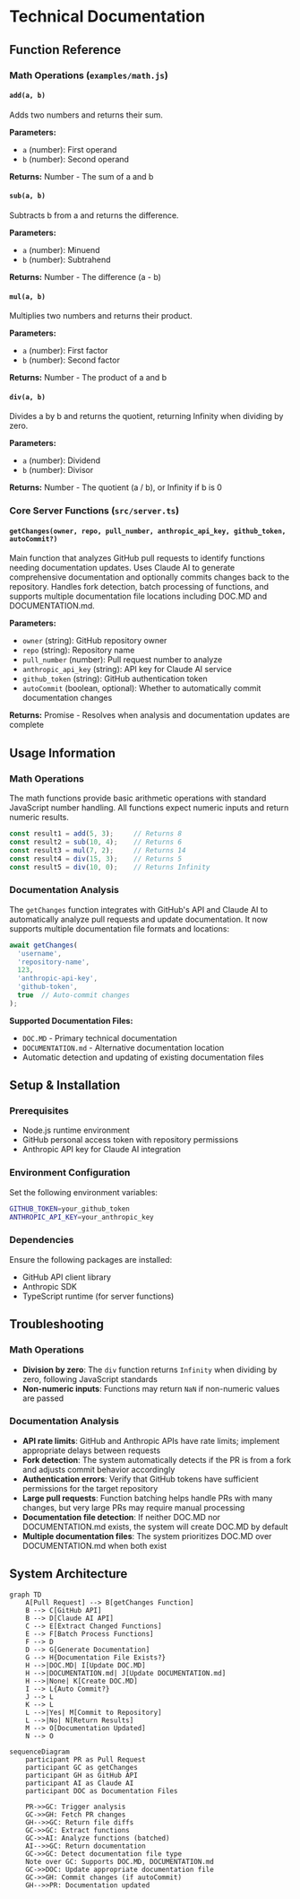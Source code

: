 # Technical Documentation

## Function Reference

### Math Operations (`examples/math.js`)

#### `add(a, b)`
Adds two numbers and returns their sum.

**Parameters:**
- `a` (number): First operand
- `b` (number): Second operand

**Returns:** Number - The sum of a and b

#### `sub(a, b)`
Subtracts b from a and returns the difference.

**Parameters:**
- `a` (number): Minuend
- `b` (number): Subtrahend

**Returns:** Number - The difference (a - b)

#### `mul(a, b)`
Multiplies two numbers and returns their product.

**Parameters:**
- `a` (number): First factor
- `b` (number): Second factor

**Returns:** Number - The product of a and b

#### `div(a, b)`
Divides a by b and returns the quotient, returning Infinity when dividing by zero.

**Parameters:**
- `a` (number): Dividend
- `b` (number): Divisor

**Returns:** Number - The quotient (a / b), or Infinity if b is 0

### Core Server Functions (`src/server.ts`)

#### `getChanges(owner, repo, pull_number, anthropic_api_key, github_token, autoCommit?)`
Main function that analyzes GitHub pull requests to identify functions needing documentation updates. Uses Claude AI to generate comprehensive documentation and optionally commits changes back to the repository. Handles fork detection, batch processing of functions, and supports multiple documentation file locations including DOC.MD and DOCUMENTATION.md.

**Parameters:**
- `owner` (string): GitHub repository owner
- `repo` (string): Repository name
- `pull_number` (number): Pull request number to analyze
- `anthropic_api_key` (string): API key for Claude AI service
- `github_token` (string): GitHub authentication token
- `autoCommit` (boolean, optional): Whether to automatically commit documentation changes

**Returns:** Promise - Resolves when analysis and documentation updates are complete

## Usage Information

### Math Operations
The math functions provide basic arithmetic operations with standard JavaScript number handling. All functions expect numeric inputs and return numeric results.

```javascript
const result1 = add(5, 3);     // Returns 8
const result2 = sub(10, 4);    // Returns 6
const result3 = mul(7, 2);     // Returns 14
const result4 = div(15, 3);    // Returns 5
const result5 = div(10, 0);    // Returns Infinity
```

### Documentation Analysis
The `getChanges` function integrates with GitHub's API and Claude AI to automatically analyze pull requests and update documentation. It now supports multiple documentation file formats and locations:

```typescript
await getChanges(
  'username',
  'repository-name',
  123,
  'anthropic-api-key',
  'github-token',
  true  // Auto-commit changes
);
```

**Supported Documentation Files:**
- `DOC.MD` - Primary technical documentation
- `DOCUMENTATION.md` - Alternative documentation location
- Automatic detection and updating of existing documentation files

## Setup & Installation

### Prerequisites
- Node.js runtime environment
- GitHub personal access token with repository permissions
- Anthropic API key for Claude AI integration

### Environment Configuration
Set the following environment variables:
```bash
GITHUB_TOKEN=your_github_token
ANTHROPIC_API_KEY=your_anthropic_key
```

### Dependencies
Ensure the following packages are installed:
- GitHub API client library
- Anthropic SDK
- TypeScript runtime (for server functions)

## Troubleshooting

### Math Operations
- **Division by zero**: The `div` function returns `Infinity` when dividing by zero, following JavaScript standards
- **Non-numeric inputs**: Functions may return `NaN` if non-numeric values are passed

### Documentation Analysis
- **API rate limits**: GitHub and Anthropic APIs have rate limits; implement appropriate delays between requests
- **Fork detection**: The system automatically detects if the PR is from a fork and adjusts commit behavior accordingly
- **Authentication errors**: Verify that GitHub tokens have sufficient permissions for the target repository
- **Large pull requests**: Function batching helps handle PRs with many changes, but very large PRs may require manual processing
- **Documentation file detection**: If neither DOC.MD nor DOCUMENTATION.md exists, the system will create DOC.MD by default
- **Multiple documentation files**: The system prioritizes DOC.MD over DOCUMENTATION.md when both exist

## System Architecture

```mermaid
graph TD
    A[Pull Request] --> B[getChanges Function]
    B --> C[GitHub API]
    B --> D[Claude AI API]
    C --> E[Extract Changed Functions]
    E --> F[Batch Process Functions]
    F --> D
    D --> G[Generate Documentation]
    G --> H{Documentation File Exists?}
    H -->|DOC.MD| I[Update DOC.MD]
    H -->|DOCUMENTATION.md| J[Update DOCUMENTATION.md]
    H -->|None| K[Create DOC.MD]
    I --> L{Auto Commit?}
    J --> L
    K --> L
    L -->|Yes| M[Commit to Repository]
    L -->|No| N[Return Results]
    M --> O[Documentation Updated]
    N --> O
```

```mermaid
sequenceDiagram
    participant PR as Pull Request
    participant GC as getChanges
    participant GH as GitHub API
    participant AI as Claude AI
    participant DOC as Documentation Files

    PR->>GC: Trigger analysis
    GC->>GH: Fetch PR changes
    GH-->>GC: Return file diffs
    GC->>GC: Extract functions
    GC->>AI: Analyze functions (batched)
    AI-->>GC: Return documentation
    GC->>GC: Detect documentation file type
    Note over GC: Supports DOC.MD, DOCUMENTATION.md
    GC->>DOC: Update appropriate documentation file
    GC->>GH: Commit changes (if autoCommit)
    GH-->>PR: Documentation updated
```